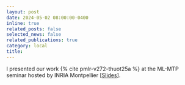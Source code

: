 ```yaml
---
layout: post
date: 2024-05-02 08:00:00-0400
inline: true
related_posts: false
selected_news: false
related_publications: true
category: local
title: 
---
```


I presented our work {% cite pmlr-v272-thuot25a %} at the ML-MTP seminar hosted by INRIA Montpellier [<a href="https://victorthuot.github.io/assets/pdf/slides_ML-MTP_may2024.pdf">Slides</a>].
